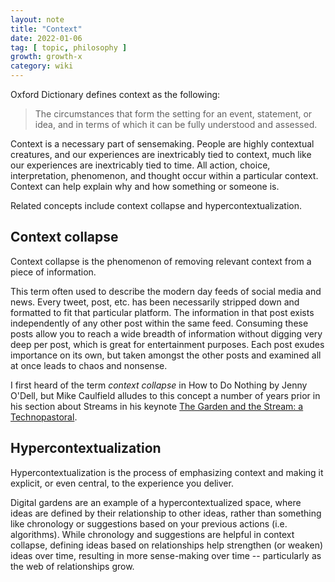 ```yaml
---
layout: note
title: "Context"
date: 2022-01-06
tag: [ topic, philosophy ]
growth: growth-x
category: wiki
---
```


Oxford Dictionary defines context as the following:

> The circumstances that form the setting for an event, statement, or idea, and in terms of which it can be fully understood and assessed.

Context is a necessary part of sensemaking. People are highly contextual creatures, and our experiences are inextricably tied to context, much like our experiences are inextricably tied to time. All action, choice, interpretation, phenomenon, and thought occur within a particular context. Context can help explain why and how something or someone is.

Related concepts include context collapse and hypercontextualization.

## Context collapse

Context collapse is the phenomenon of removing relevant context from a piece of information. 

This term often used to describe the modern day feeds of social media and news. Every tweet, post, etc. has been necessarily stripped down and formatted to fit that particular platform. The information in that post exists independently of any other post within the same feed. Consuming these posts allow you to reach a wide breadth of information without digging very deep per post, which is great for entertainment purposes. Each post exudes importance on its own, but taken amongst the other posts and examined all at once leads to chaos and nonsense.

I first heard of the term *context collapse* in How to Do Nothing by Jenny O'Dell, but Mike Caulfield alludes to this concept a number of years prior in his section about Streams in his keynote [The Garden and the Stream: a Technopastoral](https://hapgood.us/2015/10/17/the-garden-and-the-stream-a-technopastoral/). 

## Hypercontextualization

Hypercontextualization is the process of emphasizing context and making it explicit, or even central, to the experience you deliver. 

Digital gardens are an example of a hypercontextualized space, where ideas are defined by their relationship to other ideas, rather than something like chronology or suggestions based on your previous actions (i.e. algorithms). While chronology and suggestions are helpful in context collapse, defining ideas based on relationships help strengthen (or weaken) ideas over time, resulting in more sense-making over time -- particularly as the web of relationships grow.